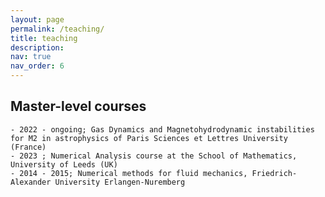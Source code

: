 ```yaml
---
layout: page
permalink: /teaching/
title: teaching
description: 
nav: true
nav_order: 6
---
```


## Master-level courses
    - 2022 - ongoing; Gas Dynamics and Magnetohydrodynamic instabilities for M2 in astrophysics of Paris Sciences et Lettres University (France)
    - 2023 ; Numerical Analysis course at the School of Mathematics, University of Leeds (UK)
    - 2014 - 2015; Numerical methods for fluid mechanics, Friedrich-Alexander University Erlangen-Nuremberg
